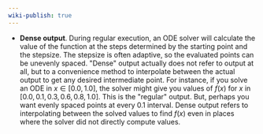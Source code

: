 ```yaml
---
wiki-publish: true
---
```

- **Dense output**. During regular execution, an ODE solver will calculate the value of the function at the steps determined by the starting point and the stepsize. The stepsize is often adaptive, so the evaluated points can be unevenly spaced. "Dense" output actually does not refer to output at all, but to a convenience method to interpolate between the actual output to get any desired intermediate point. For instance, if you solve an ODE in $x \in[0.0,1.0]$, the solver might give you values of $f(x)$ for $x$ in $[0.0,0.1,0.3,0.6,0.8,1.0]$. This is the "regular" output. But, perhaps you want evenly spaced points at every $0.1$ interval. Dense output refers to interpolating between the solved values to find $f(x)$ even in places where the solver did not directly compute values.